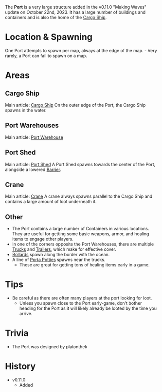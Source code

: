 The **Port** is a very large structure added in the v0.11.0 "Making Waves" update on October 22nd, 2023. It has a large number of buildings and containers and is also the home of the [Cargo Ship](/buildings/ship).

# Location & Spawning

One Port attempts to spawn per map, always at the edge of the map. - Very rarely, a Port can fail to spawn on a map.

# Areas

## Cargo Ship

Main article: [Cargo Ship](/buildings/ship)
On the outer edge of the Port, the Cargo Ship spawns in the water.

## Port Warehouses

Main article: [Port Warehouse](/buildings/port_warehouse)

## Port Shed

Main article: [Port Shed](/buildings/port_shed)
A Port Shed spawns towards the center of the Port, alongside a lowered [Barrier](/obstacles/barrier).

## Crane

Main article: [Crane](/buildings/crane)
A crane always spawns parallel to the Cargo Ship and contains a large amount of loot underneath it.

## Other

- The Port contains a large number of Containers in various locations. They are useful for getting some basic weapons, armor, and healing items to engage other players.
- In one of the corners opposite the Port Warehouses, there are multiple [Trucks](/obstacles/truck) and [Trailers](/obstacles/trailer), which make for effective cover.
- [Bollards](/obstacles/bollard) spawn along the border with the ocean.
- A line of [Porta Potties](/buildings/porta_potty) spawns near the trucks.
  - These are great for getting tons of healing items early in a game.

# Tips

- Be careful as there are often many players at the port looking for loot.
  - Unless you spawn close to the Port early-game, don't bother heading for the Port as it will likely already be looted by the time you arrive.

# Trivia

- The Port was designed by platonthek

# History

- v0.11.0
  - Added
